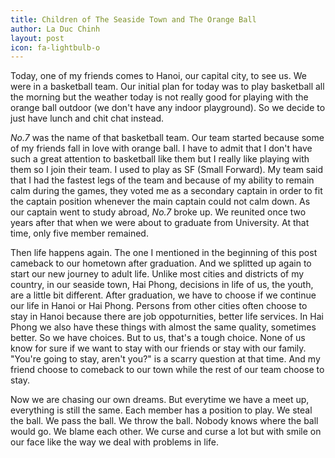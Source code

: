 ```yaml
---
title: Children of The Seaside Town and The Orange Ball
author: La Duc Chinh
layout: post
icon: fa-lightbulb-o
---
```


Today, one of my friends comes to Hanoi, our capital city, to see us. We were in a basketball team. Our initial plan for today was to play basketball all the morning but the weather today is not really good for playing with the orange ball outdoor (we don't have any indoor playground). So we decide to just have lunch and chit chat instead.

*No.7* was the name of that basketball team. Our team started because some of my friends fall in love with orange ball. I have to admit that I don't have such a great attention to basketball like them but I really like playing with them so I join their team. I used to play as SF (Small Forward). My team said that I had the fastest legs of the team and because of my ability to remain calm during the games, they voted me as a secondary captain in order to fit the captain position whenever the main captain could not calm down. As our captain went to study abroad, *No.7* broke up. We reunited once two years after that when we were about to graduate from University. At that time, only five member remained.

Then life happens again. The one I mentioned in the beginning of this post cameback to our hometown after graduation. And we splitted up again to start our new journey to adult life. Unlike most cities and districts of my country, in our seaside town, Hai Phong, decisions in life of us, the youth, are a little bit different. After graduation, we have to choose if we continue our life in Hanoi or Hai Phong. Persons from other cities often choose to stay in Hanoi because there are job oppoturnities, better life services. In Hai Phong we also have these things with almost the same quality, sometimes better. So we have choices. But to us, that's a tough choice. None of us know for sure if we want to stay with our friends or stay with our family. "You're going to stay, aren't you?" is a scarry question at that time. And my friend choose to comeback to our town while the rest of our team choose to stay.

Now we are chasing our own dreams. But everytime we have a meet up, everything is still the same. Each member has a position to play. We steal the ball. We pass the ball. We throw the ball. Nobody knows where the ball would go. We blame each other. We curse and curse a lot but with smile on our face like the way we deal with problems in life.